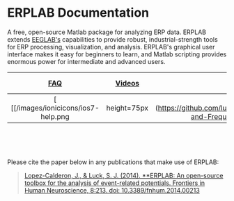 # ERPLAB Documentation

A free, open-source Matlab package for analyzing ERP data.  ERPLAB extends [EEGLAB's](http://sccn.ucsd.edu/eeglab/) capabilities to provide robust, industrial-strength tools for ERP processing, visualization, and analysis.  ERPLAB's graphical user interface makes it easy for beginners to learn, and Matlab scripting provides enormous power for intermediate and advanced users.  

[FAQ](https://github.com/lucklab/erplab/wiki/Troubleshooting-and-Frequently-Asked-Questions) | [Videos](https://github.com/lucklab/erplab/wiki/Videos)|[Manual](https://github.com/lucklab/erplab/wiki/Manual)|[Tutorial](https://github.com/lucklab/erplab/wiki/Tutorial)|[Scripting Guide](https://github.com/lucklab/erplab/wiki/Manual)|[Data Files](http://dl.dropbox.com/u/3711923/Test_Data.zip)
:--------: | :--------: | :--------: | :--------: | :--------: | :--------:
[ [[/images/ionicicons/ios7-help.png | height=75px | alt=faq]] ](https://github.com/lucklab/erplab/wiki/Troubleshooting-and-Frequently-Asked-Questions) | [ [[/images/ionicicons/ios7-monitor.png | height=75px | alt=video]] ](https://github.com/lucklab/erplab/wiki/Videos) | [ [[/images/ionicicons/ios7-information.png | height=75px | alt=manual]] ](https://github.com/lucklab/erplab/wiki/Manual) | [ [[/images/ionicicons/ios7-copy.png | height=75px| alt=tutorial]] ](https://github.com/lucklab/erplab/wiki/Tutorial) | [ [[/images/ionicicons/ios7-paper-outline.png | height=75px | alt=scripting]] ](https://github.com/lucklab/erplab/wiki/Scripting-Guide) | [ [[/images/ionicicons/ios7-download.png | height=75px | alt=data]] ](http://dl.dropbox.com/u/3711923/Test_Data.zip)

<br>
<br>
<br>



Please cite the paper below in any publications that make use of ERPLAB:
> [Lopez-Calderon, J., & Luck, S. J. (2014). **ERPLAB: An open-source toolbox for the analysis of event-related potentials. Frontiers in Human Neuroscience, 8:213. doi: 10.3389/fnhum.2014.00213](http://journal.frontiersin.org/Journal/10.3389/fnhum.2014.00213/)
